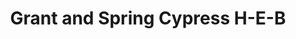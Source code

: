 ---
title: "Grant and Spring Cypress H-E-B"
url: /cypress/grant-and-spring-cypress-h-e-b/
shop: supermarket
---